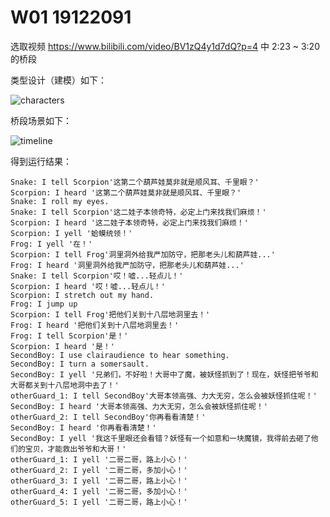 # W01 19122091

选取视频 https://www.bilibili.com/video/BV1zQ4y1d7dQ?p=4 中 2:23 ~ 3:20 的桥段

类型设计（建模）如下：

![characters](https://user-images.githubusercontent.com/80143498/134683574-4ccd0be6-fb95-4973-b46f-e4ded2431078.png)



桥段场景如下：



![timeline](https://user-images.githubusercontent.com/80143498/134683623-5e2a4fbc-c579-486f-b09a-7a4a378bc2c7.png)


得到运行结果：

```
Snake: I tell Scorpion'这第二个葫芦娃莫非就是顺风耳、千里眼？'
Scorpion: I heard '这第二个葫芦娃莫非就是顺风耳、千里眼？'      
Snake: I roll my eyes. 
Snake: I tell Scorpion'这二娃子本领奇特，必定上门来找我们麻烦！'
Scorpion: I heard '这二娃子本领奇特，必定上门来找我们麻烦！'    
Scorpion: I yell '蛤蟆统领！'
Frog: I yell '在！'
Scorpion: I tell Frog'洞里洞外给我严加防守，把那老头儿和葫芦娃...'
Frog: I heard '洞里洞外给我严加防守，把那老头儿和葫芦娃...'
Snake: I tell Scorpion'哎！嘘...轻点儿！'
Scorpion: I heard '哎！嘘...轻点儿！'
Scorpion: I stretch out my hand.
Frog: I jump up
Scorpion: I tell Frog'把他们关到十八层地洞里去！'
Frog: I heard '把他们关到十八层地洞里去！'
Frog: I tell Scorpion'是！'
Scorpion: I heard '是！'
SecondBoy: I use clairaudience to hear something.
SecondBoy: I turn a somersault.
SecondBoy: I yell '兄弟们，不好啦！大哥中了魔，被妖怪抓到了！现在，妖怪把爷爷和大哥都关到十八层地洞中去了！'
otherGuard_1: I tell SecondBoy'大哥本领高强、力大无穷，怎么会被妖怪抓住呢！'
SecondBoy: I heard '大哥本领高强、力大无穷，怎么会被妖怪抓住呢！'
otherGuard_2: I tell SecondBoy'你再看看清楚！'
SecondBoy: I heard '你再看看清楚！'
SecondBoy: I yell '我这千里眼还会看错？妖怪有一个如意和一块魔镜，我得前去砸了他们的宝贝，才能救出爷爷和大哥！'
otherGuard_1: I yell '二哥二哥，路上小心！'
otherGuard_2: I yell '二哥二哥，多加小心！'
otherGuard_3: I yell '二哥二哥，路上小心！'
otherGuard_4: I yell '二哥二哥，多加小心！'
otherGuard_5: I yell '二哥二哥，路上小心！'
```


